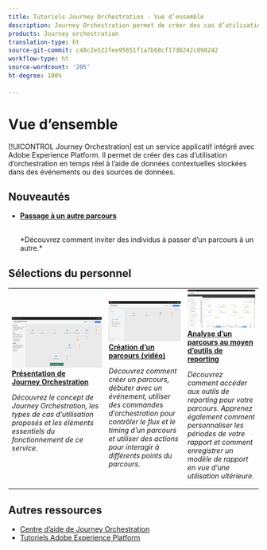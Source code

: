 ```yaml
---
title: Tutoriels Journey Orchestration - Vue d’ensemble
description: Journey Orchestration permet de créer des cas d’utilisation d’orchestration en temps réel à l’aide de données contextuelles stockées dans des événements ou des sources de données.
products: Journey orchestration
translation-type: ht
source-git-commit: c48c2e522fee95651f1a7b68cf17d6242c898242
workflow-type: ht
source-wordcount: '205'
ht-degree: 100%

---
```



# Vue d’ensemble

[!UICONTROL Journey Orchestration] est un service applicatif intégré avec Adobe Experience Platform. Il permet de créer des cas d’utilisation d’orchestration en temps réel à l’aide de données contextuelles stockées dans des événements ou des sources de données.

## Nouveautés

* **[Passage à un autre parcours](/help/building-a-journey/jumping-to-another-journey.md)**

   <br>
   *Découvrez comment inviter des individus à passer d’un parcours à un autre.*

## Sélections du personnel

<table>
<tr>
  <td>
    <a href="./understanding-journey-orchestration.md">
      <img alt="Présentation de Journey Orchestration" src="./assets/journey-orchestration-example.png"/>
    </a>
    <div>
      <a href="./understanding-journey-orchestration.md">
    <strong>Présentation de Journey Orchestration</strong>
    </a>
    </div>
    <p>
    <em>Découvrez le concept de Journey Orchestration, les types de cas d’utilisation proposés et les éléments essentiels du fonctionnement de ce service.</em>
    <p>
  </td>
  <td>
    <a href="./building-a-journey/creating-a-journey.md">
        <img alt="Création d’un parcours (vidéo)" src="./assets/journey34.png"/>
    </a>
    <div>
      <a href="./building-a-journey/creating-a-journey.md">
    <strong>Création d’un parcours (vidéo)</strong>
    </a>
    </div>
    <p>
    <em>Découvrez comment créer un parcours, débuter avec un événement, utiliser des commandes d’orchestration pour contrôler le flux et le timing d’un parcours et utiliser des actions pour interagir à différents points du parcours.</em>
    <p>
  </td>
  <td>
   <a href="./analyze-a-journey-via-reporting-tools.md">
      <img alt="Analyse d’un parcours au moyen d’outils de reporting" src="./assets/dynamic_report_journey_8.png" />
    </a>
    <div>
      <a href="./analyze-a-journey-via-reporting-tools.md">
    <strong>Analyse d’un parcours au moyen d’outils de reporting</strong>
    </a>
    </div>
    <p>
    <em>Découvrez comment accéder aux outils de reporting pour votre parcours. Apprenez également comment personnaliser les périodes de votre rapport et comment enregistrer un modèle de rapport en vue d’une utilisation ultérieure. </em>
    <p>
  </td>
</tr>
</table>

## Autres ressources

* [Centre d’aide de Journey Orchestration](https://docs.adobe.com/content/help/fr-FR/journeys/using/journey-orchestration-home.html)
* [Tutoriels Adobe Experience Platform](https://docs.adobe.com/content/help/fr-FR/platform-learn/tutorials/overview.html)

